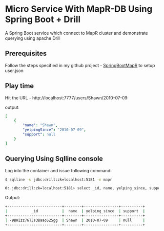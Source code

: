 # Micro Service With MapR-DB Using Spring Boot + Drill

A Spring Boot service which connect to MapR cluster and demonstrate querying using
 apache Drill
 
## Prerequisites
Follow the steps specified in my github project - [SpringBootMapR](https://github.com/mgorav/SpringBootMapR)
to setup user.json

## Play time

Hit the URL - http://localhost:7777/users/Shawn/2010-07-09

output:

```yaml
[
    {
        "name": "Shawn",
        "yelpingSince": "2010-07-09",
        "support": null
    }
]
```

## Querying Using Sqlline console

Log into the container and issue following command:

```bash
$ sqlline -u jdbc:drill:zk=localhost:5181 -n mapr

0: jdbc:drill:zk=localhost:5181> select _id, name, yelping_since, support from dfs.`/apps/user` where yelping_since = '2010-07-09' and  name = 'Shawn';

```

Output:

```bash
+-------------------------+--------+----------------+----------+
|           _id           |  name  | yelping_since  | support  |
+-------------------------+--------+----------------+----------+
| -9BWZzz76TJs3BaaoS2Sgg  | Shawn  | 2010-07-09     | null     |
+-------------------------+--------+----------------+----------+
```
